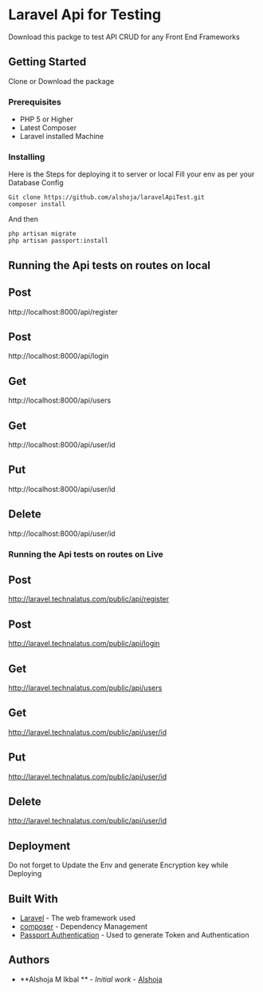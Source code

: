 # Laravel Api for Testing

Download this packge to test API CRUD for any Front End Frameworks

## Getting Started

Clone or Download the package

### Prerequisites

* PHP 5 or Higher
* Latest Composer 
* Laravel installed Machine


### Installing

Here is the Steps for deploying it to server or local
Fill your env as per your Database Config 
```
Git clone https://github.com/alshoja/laravelApiTest.git
composer install

```

And then

```
php artisan migrate
php artisan passport:install
```



## Running the Api tests on routes on local

## Post 
http://localhost:8000/api/register
## Post
http://localhost:8000/api/login
## Get
http://localhost:8000/api/users
## Get
http://localhost:8000/api/user/id
## Put
http://localhost:8000/api/user/id
## Delete
http://localhost:8000/api/user/id

### Running the Api tests on routes on Live

## Post 
http://laravel.technalatus.com/public/api/register
## Post
http://laravel.technalatus.com/public/api/login
## Get
http://laravel.technalatus.com/public/api/users
## Get
http://laravel.technalatus.com/public/api/user/id
## Put
http://laravel.technalatus.com/public/api/user/id
## Delete
http://laravel.technalatus.com/public/api/user/id




## Deployment

Do not forget to Update the Env and generate Encryption key while Deploying

## Built With

* [Laravel](https://laravel.com/) - The web framework used
* [composer](https://getcomposer.org/) - Dependency Management
* [Passport Authentication](https://laravel.com/docs/5.8/passport) - Used to generate Token and Authentication


## Authors

* **Alshoja M Ikbal ** - *Initial work* - [Alshoja](https://github.com/topics/alshoja)


